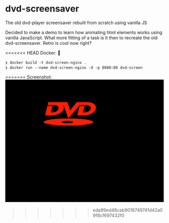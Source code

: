 # dvd-screensaver
The old dvd-player screensaver rebuilt from scratch using vanilla JS

Decided to make a demo to learn how animating html elements works using vanilla JavaScript. 
What more fitting of a task is it then to recreate the old dvd-screensaver. Retro is cool now right?

<<<<<<< HEAD
Docker: 🐳
```
❯ docker build -t dvd-screen-nginx .
❯ docker run --name dvd-screen-nginx -d -p 8080:80 dvd-screen
```
=======
Screenshot:
![screenshot](./screenshot.png)
>>>>>>> eda99ed48cab9018749741d42a09f8cf697432f0
